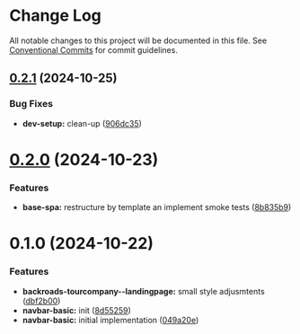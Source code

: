 # Change Log

All notable changes to this project will be documented in this file.
See [Conventional Commits](https://conventionalcommits.org) for commit guidelines.

## [0.2.1](https://github.com/paulAlexSerban/wbk--mern-playground/compare/@wbk--mern-playground/navbar-basic-app@0.2.0...@wbk--mern-playground/navbar-basic-app@0.2.1) (2024-10-25)

### Bug Fixes

-   **dev-setup:** clean-up ([906dc35](https://github.com/paulAlexSerban/wbk--mern-playground/commit/906dc35e2a6205943e831675533549dd6e10d431))

# [0.2.0](https://github.com/paulAlexSerban/wbk--mern-playground/compare/@wbk--mern-playground/navbar-basic-app@0.1.0...@wbk--mern-playground/navbar-basic-app@0.2.0) (2024-10-23)

### Features

-   **base-spa:** restructure by template an implement smoke tests ([8b835b9](https://github.com/paulAlexSerban/wbk--mern-playground/commit/8b835b90d43123f507d784b74c75c3462237e00e))

# 0.1.0 (2024-10-22)

### Features

-   **backroads-tourcompany--landingpage:** small style adjusmtents ([dbf2b00](https://github.com/paulAlexSerban/wbk--mern-playground/commit/dbf2b00db69058a0f8e4b3ab6c3909cf20e45bdb))
-   **navbar-basic:** init ([8d55259](https://github.com/paulAlexSerban/wbk--mern-playground/commit/8d55259b8dc685092b0d2f966a26efa5ff26d12a))
-   **navbar-basic:** initial implementation ([049a20e](https://github.com/paulAlexSerban/wbk--mern-playground/commit/049a20ea4f4de629a867b3739bb3001405334e67))
